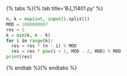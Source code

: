 {% tabs %}{% tab title='BJ_11401.py' %}

```py
n, k = map(int, input().split())
MOD = 1000000007
res = 1
k = min(k, n - k)
for i in range(k):
  res = res * (n - i) % MOD
  res = res * pow(i + 1, MOD - 2, MOD) % MOD
print(res)
```

{% endtab %}{% endtabs %}
